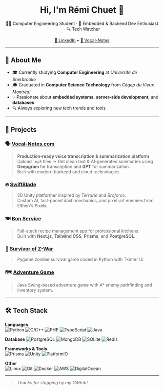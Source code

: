 <h1 align="center">Hi, I'm Rémi Chuet 👋</h1>

<p align="center">
  👨‍💻 Computer Engineering Student · 💾 Embedded & Backend Dev Enthusiast · 🔍 Tech Watcher
</p>

<p align="center">
  <a href="https://www.linkedin.com/in/remi-chuet" target="_blank">🔗 LinkedIn</a> • 
  <a href="https://www.vocal-notes.com">🧪 Vocal-Notes</a>
</p>

---

## 💼 About Me

- 🎓 Currently studying **Computer Engineering** at *Université de Sherbrooke*
- 🎓 Graduated in **Computer Science Technology** from *Cégep du Vieux Montréal*
- 💡 Passionate about **embedded systems**, **server-side development**, and **databases**
- 🔍 Always exploring new tech trends and tools

---

## 🚀 Projects

### 🗣️ [Vocal-Notes.com](https://vocal-notes.com)
> **Production-ready voice transcription & summarization platform**  
> Upload `.mp3` files → Get clean text & AI-generated summaries using **Deepgram** for transcription and **GPT** for summarization.  
> Built with modern backend and cloud technologies.

### 🔥 [SwiftBlade](https://www.linkedin.com/posts/remi-chuet_gamedevelopment-unity2d-swiftblade-activity-7158942203266912257-56I-)
> 2D Unity platformer inspired by *Terraria* and *Broforce*.  
> Custom AI, fast-paced dash mechanics, and pixel-art enemies from Elthen's Pixels.

### 🍽️ [Bon Service](https://www.linkedin.com/posts/remi-chuet_programming-typescript-web-activity-7232413573312901122-W4nw)
> Full-stack recipe management app for professional kitchens.  
> Built with **Next.js**, **Tailwind CSS**, **Prisma**, and **PostgreSQL**.  

### 🧟 [Survivor of Z-War](https://www.linkedin.com/posts/remi-chuet_python-game-2d-activity-6965052399908478977-EnAj)
> Pygame zombie survival game coded in Python with Tkinter UI.

### 🗺️ [Adventure Game](https://www.linkedin.com/posts/remi-chuet_java-programmer-game-activity-7051226067214163968-QVRO)
> Java Swing-based adventure game with A\* enemy pathfinding and inventory system.

---

## 🛠️ Tech Stack

**Languages**  
![Python](https://img.shields.io/badge/-Python-3776AB?logo=python&logoColor=white)
![C/C++](https://img.shields.io/badge/-C/C++-00599C?logo=c&logoColor=white)
![PHP](https://img.shields.io/badge/-PHP-777BB4?logo=php&logoColor=white)
![TypeScript](https://img.shields.io/badge/-TypeScript-3178C6?logo=typescript&logoColor=white)
![Java](https://img.shields.io/badge/-Java-007396?logo=java&logoColor=white)

**Database**
![PostgreSQL](https://img.shields.io/badge/-PostgreSQL-4169E1?logo=postgresql&logoColor=white)
![MongoDB](https://img.shields.io/badge/-MongoDB-47A248?logo=mongodb&logoColor=white)
![SQLite](https://img.shields.io/badge/-SQLite-003B57?logo=sqlite&logoColor=white)
![Redis](https://img.shields.io/badge/-Redis-DC382D?logo=redis&logoColor=white)

**Frameworks & Tools**  
![Prisma](https://img.shields.io/badge/-Prisma-2D3748?logo=prisma&logoColor=white)
![Unity](https://img.shields.io/badge/-Unity-000000?logo=unity&logoColor=white)
![PlatformIO](https://img.shields.io/badge/-PlatformIO-ff6600?logo=platformio&logoColor=white)

**Other**  
![Linux](https://img.shields.io/badge/-Linux-FCC624?logo=linux&logoColor=black)
![Git](https://img.shields.io/badge/-Git-F05032?logo=git&logoColor=white)
![Docker](https://img.shields.io/badge/-Docker-2496ED?logo=docker&logoColor=white)
![AWS](https://img.shields.io/badge/-AWS-232F3E?logo=amazonaws&logoColor=white)
![DigitalOcean](https://img.shields.io/badge/-DigitalOcean-0080FF?logo=digitalocean&logoColor=white)

---

> *Thanks for stopping by my GitHub!*

